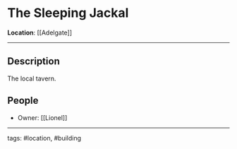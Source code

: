 # The Sleeping Jackal
**Location**: [[Adelgate]]

---

## Description
The local tavern.

## People
- Owner: [[Lionel]]

---
tags: #location, #building